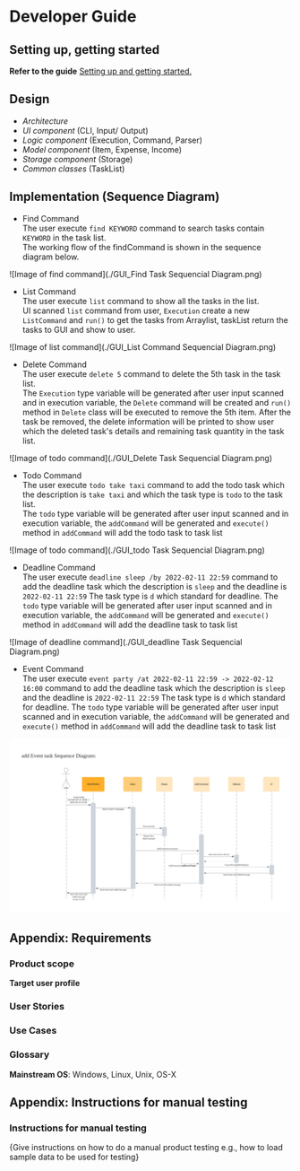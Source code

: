 # Developer Guide

## Setting up, getting started
**Refer to the guide** <a href="https://github.com/nus-tic4002-AY2122S2/ip">
Setting up and getting started.</a>

## Design 

* *Architecture*
* *UI component* (CLI, Input/ Output)  
* *Logic component* (Execution, Command, Parser)
* *Model component* (Item, Expense, Income)
* *Storage component* (Storage)
* *Common classes* (TaskList)

## Implementation (Sequence Diagram)

* Find Command
<br> The user execute `find KEYWORD` command to search tasks contain `KEYWORD` in the 
task list.
<br> The working flow of the findCommand is shown in the sequence diagram below.

![Image of find command](./GUI_Find Task Sequencial Diagram.png)

* List Command <br>
The user execute `list` command to show all the tasks in the list.<br/>
UI scanned `list` command from user, `Execution` create a new `ListCommand` 
and `run()` to get the tasks from Arraylist, taskList return the tasks to GUI 
and show to user. <br/>

![Image of list command](./GUI_List Command Sequencial Diagram.png)

* Delete Command
<br> The user execute `delete 5` command to delete the 5th task in the task list.
<br> The `Execution` type variable will be generated after user input scanned 
and in execution variable, the `Delete` command will be created 
and `run()` method in `Delete` class will be executed to remove the 5th item. 
After the task be removed, the delete information will be printed to show user 
which the deleted task's details and remaining task quantity in the task list.

![Image of todo command](./GUI_Delete Task Sequencial Diagram.png)

* Todo Command
<br> The user execute `todo take taxi` command to add the todo task which the
description is `take taxi` and which the task type is `todo` to the task list. 
<br> The `todo` type variable will be generated after user input scanned and
 in execution variable, the `addCommand` will be generated and `execute()` method 
 in `addCommand` will add the todo task to task list
 
![Image of todo command](./GUI_todo Task Sequencial Diagram.png)

* Deadline Command
<br> The user execute `deadline sleep /by 2022-02-11 22:59` command to add the
deadline task which the description is `sleep` and the deadline is `2022-02-11 22:59`
The task type is `d` which standard for deadline. The `todo` type variable will 
be generated after user input scanned and in execution variable, the `addCommand` 
will be generated and `execute()` method in `addCommand` will add the deadline task 
to task list

![Image of deadline command](./GUI_deadline Task Sequencial Diagram.png)

* Event Command
<br> The user execute `event party /at 2022-02-11 22:59 -> 2022-02-12 16:00` command to add the
deadline task which the description is `sleep` and the deadline is `2022-02-11 22:59`
The task type is `d` which standard for deadline. The `todo` type variable will 
be generated after user input scanned and in execution variable, the `addCommand` 
will be generated and `execute()` method in `addCommand` will add the deadline task 
to task list

![Image of event command](./GUI_event_Task_Sequencial_Diagram.jpg)


## Appendix: Requirements

### Product scope

**Target user profile**



### User Stories





### Use Cases






### Glossary

**Mainstream OS**:  Windows, Linux, Unix, OS-X

## Appendix:  Instructions for manual testing

### Instructions for manual testing

{Give instructions on how to do a manual product testing 
e.g., how to load sample data to be used for testing}








